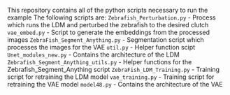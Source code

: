 This repository contains all of the python scripts necessary to run the example
The following scripts are:
`Zebrafish_Perturbation.py` - Process which runs the LDM and perturbed the zebrafish to the desired clutch
`vae_embed.py` - Script to generate the embeddings from the processed images
`ZebraFish_Segment_Anything.py` - Segmentation script which processes the images for the VAE
`util.py` - Helper function scipt 
`Unet_modules_new.py` - Contains the architecture of the LDM
`Zebrafish_Segment_Anything_utils.py` - Helper functions for the Zebrafish_Segment_Anything script
`ZebraFish_LDM_Training.py` - Training script for retraining the LDM model
`vae_training.py` - Training script for retraining the VAE model
`model48.py` - Contains the architecture of the VAE
